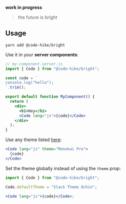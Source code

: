 **work in progress**

> the future is bright

## Usage

```
yarn add @code-hike/bright
```

Use it in your **server components**:

```jsx
// my-component.server.js
import { Code } from "@code-hike/bright";

const code = `
console.log("hello");
`.trim();

export default function MyComponent() {
  return (
    <div>
      <h1>Hey</h1>
      <Code lang="js">{code}</Code>
    </div>
  );
}
```

Use any theme listed [here](https://bright.codehike.org/):

```jsx
<Code lang="js" theme="Monokai Pro">
  {code}
</Code>
```

Set the theme globally instead of using the `theme` prop:

```jsx
import { Code } from "@code-hike/bright";

Code.defaultTheme = "Slack Theme Ochin";

<Code lang="js">{code}</Code>;
```
